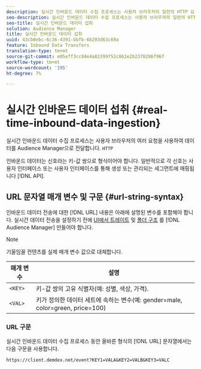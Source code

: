 ```yaml
---
description: 실시간 인바운드 데이터 수집 프로세스는 사용자 브라우저의 일련의 HTTP 요청을 사용하여 데이터를 Audience Manager으로 전달합니다.
seo-description: 실시간 인바운드 데이터 수집 프로세스는 사용자 브라우저의 일련의 HTTP 요청을 사용하여 데이터를 Audience Manager으로 전달합니다.
seo-title: 실시간 인바운드 데이터 섭취
solution: Audience Manager
title: 실시간 인바운드 데이터 섭취
uuid: 43cb0ebc-6c36-4391-bbfb-6b203d63c69a
feature: Inbound Data Transfers
translation-type: tm+mt
source-git-commit: e05eff3cc04e4a82399752c862e2b2370286f96f
workflow-type: tm+mt
source-wordcount: '195'
ht-degree: 7%

---
```



# 실시간 인바운드 데이터 섭취 {#real-time-inbound-data-ingestion}

실시간 인바운드 데이터 수집 프로세스는 사용자 브라우저의 여러 요청을 사용하여 데이터를 Audience Manager으로 전달합니다. `HTTP`

<!-- c_rt_inbound_real_time.xml -->

인바운드 데이터는 신호라는 키-값 쌍으로 형식이어야 합니다. 일반적으로 각 신호는 사용자 인터페이스 또는 사용자 인터페이스를 통해 생성 또는 관리되는 세그먼트에 매핑됩니다 [!DNL API].

## URL 문자열 매개 변수 및 구문 {#url-string-syntax}

인바운드 데이터 전송에 대한 [!DNL URL] 내용은 아래에 설명된 변수를 포함해야 합니다. 실시간 데이터 전송을 설정하기 전에 [UI에서 트레이트](../../../features/traits/create-onboarded-rule-based-traits.md) 및 [폴더 구조](../../../features/traits/trait-storage.md#create-trait-storage-folder) 를 [!DNL Audience Manager] 만들어야 합니다.

>[!NOTE]
>
>기울임꼴 컨텐츠를 실제 매개 변수 값으로 대체합니다.

| 매개 변수 | 설명 |
|---|---|
| `<KEY>` | 키-값 쌍의 고유 식별자(예: 성별, 색상, 가격). |
| `<VAL>` | 키가 정의한 데이터 세트에 속하는 변수(예: gender=male, color=green, price=100) |

### URL 구문

실시간 인바운드 데이터 수집 프로세스 동안 올바른 형식의 [!DNL URL] 문자열에서는 다음 구문을 사용합니다.

```
https://client.demdex.net/event?KEY1=VALA&KEY2=VALB&KEY3=VALC
```
